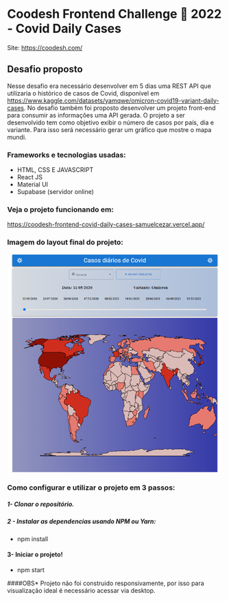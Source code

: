 # Coodesh Frontend Challenge 🏅 2022 - Covid Daily Cases

Site: https://coodesh.com/

## Desafio proposto

Nesse desafio era necessário desenvolver em 5 dias uma REST API que utilizaria o histórico de casos de Covid, disponível em https://www.kaggle.com/datasets/yamqwe/omicron-covid19-variant-daily-cases.
No desafio também foi proposto desenvolver um projeto front-end para consumir as informações uma API gerada.
O projeto a ser desenvolvido tem como objetivo exibir o número de casos por país, dia e variante. Para isso será necessário gerar um gráfico que mostre o mapa mundi.

### Frameworks e tecnologias usadas:
- HTML, CSS E JAVASCRIPT
- React JS
- Material UI
- Supabase (servidor online)


### Veja o projeto funcionando em:

https://coodesh-frontend-covid-daily-cases-samuelcezar.vercel.app/


### Imagem do layout final do projeto:

![aparencia final do projeto](src/assets/img/Example.png)

### Como configurar e utilizar o projeto em 3 passos:

##### 1- Clonar o repositório.

##### 2 - Instalar as dependencias usando NPM ou Yarn:

- npm install

#### 3- Iniciar o projeto!
  - npm start

####OBS* Projeto não foi construido responsivamente, por isso para visualização ideal é necessário acessar via desktop.

